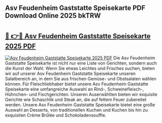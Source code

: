 ## Asv Feudenheim Gaststatte Speisekarte PDF Download Online 2025 bkTRW

# <h2><a href="http://gc9u0o4.nevu.top/?p=Asv+Feudenheim+Gaststatte+Speisekarte">🔗 👉🔴 Asv Feudenheim Gaststatte Speisekarte 2025 PDF</a></h2>

[![Asv Feudenheim Gaststatte Speisekarte 2025 PDF](https://i.imgur.com/dBaPXMq.png)](http://gc9u0o4.nevu.top/?p=Asv+Feudenheim+Gaststatte+Speisekarte)
Die Asv Feudenheim Gaststatte Speisekarte ist nicht nur eine Liste von Gerichten, sondern auch die Kunst der Wahl. Wenn Sie etwas Leichtes und Frisches suchen, bieten wir auf unserer Asv Feudenheim Gaststatte Speisekarte unseren Salatbereich an, in dem Sie aus frischen Gemüse- und Obstsalaten wählen können. Für Fleischliebhaber bietet unsere Asv Feudenheim Gaststatte Speisekarte eine umfangreiche Auswahl an Rind-, Schweinefleisch-, Hühnchen- und Fischgerichten. Unseren Auserwählten bieten wir exquisite Gerichte wie Schaschlik und Steak an, die auf fettem Feuer zubereitet werden. Unsere Asv Feudenheim Gaststatte Speisekarte bietet eine große Auswahl an Desserts, von traditionellen Kuchen und Kuchen bis hin zu exquisiten Crème Brûlée und Schokoladensouffle.
